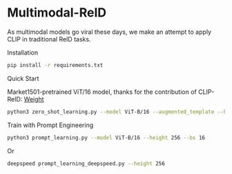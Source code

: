 # Multimodal-ReID

As multimodal models go viral these days, we make an attempt to apply CLIP in traditional ReID tasks.

Installation

```bash
pip install -r requirements.txt
```

Quick Start

Market1501-pretrained ViT/16 model, thanks for the contribution of CLIP-ReID: [Weight](https://drive.google.com/file/d/1GnyAVeNOg3Yug1KBBWMKKbT2x43O5Ch7/view)

```bash
python3 zero_shot_learning.py --model ViT-B/16 --augmented_template --height 256
```

Train with Prompt Engineering
```bash
python3 prompt_learning.py --model ViT-B/16 --height 256 --bs 16
```
Or
```bash
deepspeed prompt_learning_deepspeed.py --height 256
```